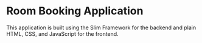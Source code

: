 # Room Booking Application

This application is built using the Slim Framework for the backend and plain HTML, CSS, and JavaScript for the frontend.
